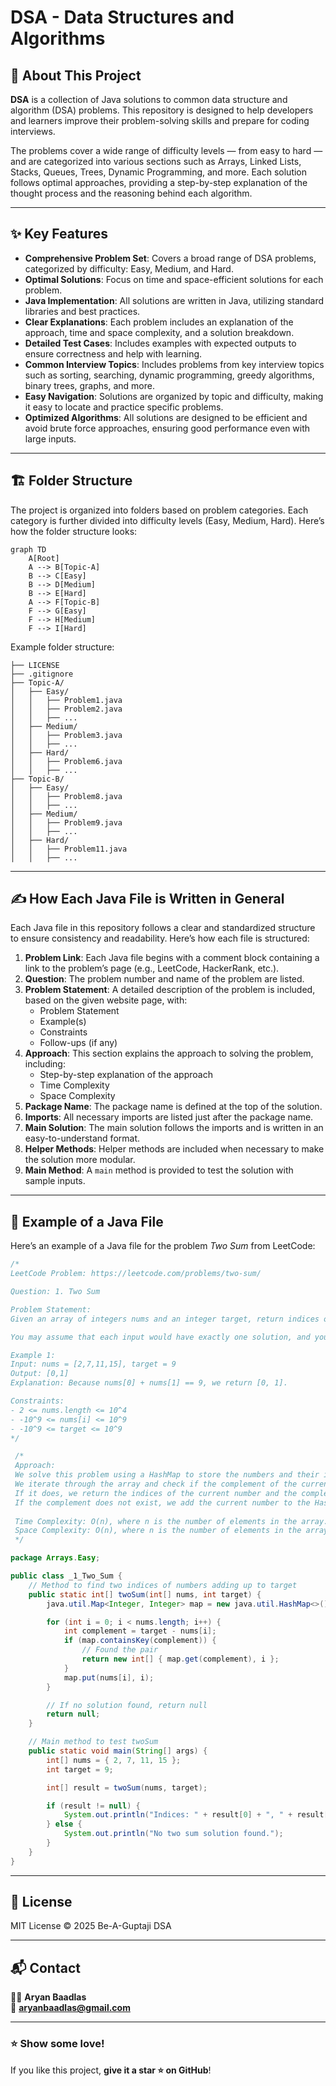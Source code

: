 
# DSA - Data Structures and Algorithms

## 📖 About This Project

**DSA** is a collection of Java solutions to common data structure and algorithm (DSA) problems. This repository is designed to help developers and learners improve their problem-solving skills and prepare for coding interviews.

The problems cover a wide range of difficulty levels — from easy to hard — and are categorized into various sections such as Arrays, Linked Lists, Stacks, Queues, Trees, Dynamic Programming, and more. Each solution follows optimal approaches, providing a step-by-step explanation of the thought process and the reasoning behind each algorithm.

---

## ✨ Key Features

- **Comprehensive Problem Set**: Covers a broad range of DSA problems, categorized by difficulty: Easy, Medium, and Hard.
- **Optimal Solutions**: Focus on time and space-efficient solutions for each problem.
- **Java Implementation**: All solutions are written in Java, utilizing standard libraries and best practices.
- **Clear Explanations**: Each problem includes an explanation of the approach, time and space complexity, and a solution breakdown.
- **Detailed Test Cases**: Includes examples with expected outputs to ensure correctness and help with learning.
- **Common Interview Topics**: Includes problems from key interview topics such as sorting, searching, dynamic programming, greedy algorithms, binary trees, graphs, and more.
- **Easy Navigation**: Solutions are organized by topic and difficulty, making it easy to locate and practice specific problems.
- **Optimized Algorithms**: All solutions are designed to be efficient and avoid brute force approaches, ensuring good performance even with large inputs.

---

## 🏗️ Folder Structure

The project is organized into folders based on problem categories. Each category is further divided into difficulty levels (Easy, Medium, Hard). Here’s how the folder structure looks:

```mermaid
graph TD
    A[Root]
    A --> B[Topic-A]
    B --> C[Easy]
    B --> D[Medium]
    B --> E[Hard]
    A --> F[Topic-B]
    F --> G[Easy]
    F --> H[Medium]
    F --> I[Hard]
```

Example folder structure:

```
├── LICENSE
├── .gitignore
├── Topic-A/
│   ├── Easy/
│   │   ├── Problem1.java
│   │   ├── Problem2.java
│   │   ├── ...
│   ├── Medium/
│   │   ├── Problem3.java
│   │   ├── ...
│   ├── Hard/
│   │   ├── Problem6.java
│   │   ├── ...
├── Topic-B/
│   ├── Easy/
│   │   ├── Problem8.java
│   │   ├── ...
│   ├── Medium/
│   │   ├── Problem9.java
│   │   ├── ...
│   ├── Hard/
│   │   ├── Problem11.java
│   │   ├── ...
```

---

## ✍️ How Each Java File is Written in General

Each Java file in this repository follows a clear and standardized structure to ensure consistency and readability. Here’s how each file is structured:

1. **Problem Link**: Each Java file begins with a comment block containing a link to the problem’s page (e.g., LeetCode, HackerRank, etc.).
2. **Question**: The problem number and name of the problem are listed.
3. **Problem Statement**: A detailed description of the problem is included, based on the given website page, with:
   - Problem Statement
   - Example(s)
   - Constraints
   - Follow-ups (if any)
4. **Approach**: This section explains the approach to solving the problem, including:
   - Step-by-step explanation of the approach
   - Time Complexity
   - Space Complexity
5. **Package Name**: The package name is defined at the top of the solution.
6. **Imports**: All necessary imports are listed just after the package name.
7. **Main Solution**: The main solution follows the imports and is written in an easy-to-understand format.
8. **Helper Methods**: Helper methods are included when necessary to make the solution more modular.
9. **Main Method**: A `main` method is provided to test the solution with sample inputs.

---

## 📝 Example of a Java File

Here’s an example of a Java file for the problem *Two Sum* from LeetCode:

```java
/*
LeetCode Problem: https://leetcode.com/problems/two-sum/

Question: 1. Two Sum

Problem Statement:
Given an array of integers nums and an integer target, return indices of the two numbers such that they add up to target.

You may assume that each input would have exactly one solution, and you may not use the same element twice.

Example 1:
Input: nums = [2,7,11,15], target = 9
Output: [0,1]
Explanation: Because nums[0] + nums[1] == 9, we return [0, 1].

Constraints:
- 2 <= nums.length <= 10^4
- -10^9 <= nums[i] <= 10^9
- -10^9 <= target <= 10^9
*/

 /*
 Approach: 
 We solve this problem using a HashMap to store the numbers and their indices.
 We iterate through the array and check if the complement of the current number exists in the HashMap.
 If it does, we return the indices of the current number and the complement.
 If the complement does not exist, we add the current number to the HashMap with its index as the value.
 
 Time Complexity: O(n), where n is the number of elements in the array.
 Space Complexity: O(n), where n is the number of elements in the array.
 */

package Arrays.Easy;

public class _1_Two_Sum {
    // Method to find two indices of numbers adding up to target
    public static int[] twoSum(int[] nums, int target) {
        java.util.Map<Integer, Integer> map = new java.util.HashMap<>();

        for (int i = 0; i < nums.length; i++) {
            int complement = target - nums[i];
            if (map.containsKey(complement)) {
                // Found the pair
                return new int[] { map.get(complement), i };
            }
            map.put(nums[i], i);
        }

        // If no solution found, return null
        return null;
    }

    // Main method to test twoSum
    public static void main(String[] args) {
        int[] nums = { 2, 7, 11, 15 };
        int target = 9;

        int[] result = twoSum(nums, target);

        if (result != null) {
            System.out.println("Indices: " + result[0] + ", " + result[1]);
        } else {
            System.out.println("No two sum solution found.");
        }
    }
}
```

---

## 📜 License

MIT License © 2025 Be-A-Guptaji DSA

---

## 📬 Contact

👨‍💻 **Aryan Baadlas**  
📧 **aryanbaadlas@gmail.com**

---

### ⭐ Show some love!

If you like this project, **give it a star ⭐ on GitHub**!
